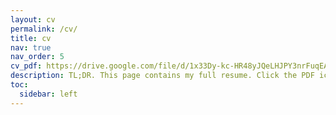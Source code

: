 ```yaml
---
layout: cv
permalink: /cv/
title: cv
nav: true
nav_order: 5
cv_pdf: https://drive.google.com/file/d/1x33Dy-kc-HR48yJQeLHJPY3nrFuqEA6Q/view?usp=sharing # you can also use external links here
description: TL;DR. This page contains my full resume. Click the PDF icon for a condensed one-page version.
toc:
  sidebar: left
---
```

